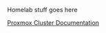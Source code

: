 Homelab stuff goes here

[Proxmox Cluster Documentation](https://github.com/DavidPackard/homelab-documentation/tree/main/Proxmox%20Cluster/VMs)